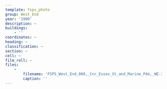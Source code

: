 ```yaml
---
template: fsps_photo
group: West_End
year: '1980'
description: ~
buildings:
    - ''
coordinates: ~
heading: ~
classification: ~
section: ~
cell: ~
film_roll: ~
files:
    -
        filename: 'FSPS_West_End_060,_Cnr_Essex_St_and_Marine_Pde,_WE-3,_1980.png'
        caption: ''
---
```

